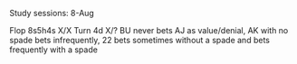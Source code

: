 Study sessions:
8-Aug


Flop 8s5h4s X/X Turn 4d X/? BU never bets AJ as value/denial, AK with no spade bets infrequently, 22 bets sometimes without a spade and bets frequently with a spade